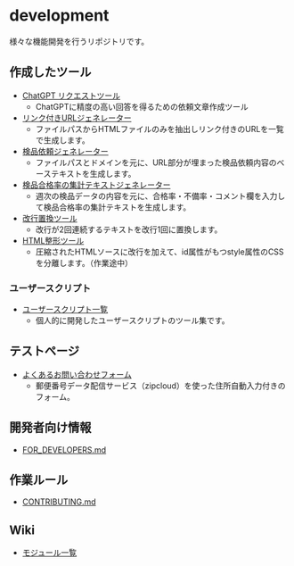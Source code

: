 # development
様々な機能開発を行うリポジトリです。
## 作成したツール
- [ChatGPT リクエストツール](https://square.staba.jp/development/chatgpt-request-tool/)
    - ChatGPTに精度の高い回答を得るための依頼文章作成ツール
- [リンク付きURLジェネレーター](https://square.staba.jp/development/path-url-maker/)
    - ファイルパスからHTMLファイルのみを抽出しリンク付きのURLを一覧で生成します。
- [検品依頼ジェネレーター](https://square.staba.jp/development/kenpin-text-maker/)
    - ファイルパスとドメインを元に、URL部分が埋まった検品依頼内容のベーステキストを生成します。
- [検品合格率の集計テキストジェネレーター](https://square.staba.jp/development/kenpin-pass-rate-maker/)
    - 週次の検品データの内容を元に、合格率・不備率・コメント欄を入力して検品合格率の集計テキストを生成します。
- [改行置換ツール](https://square.staba.jp/development/newline-replacement/)
    - 改行が2回連続するテキストを改行1回に置換します。
- [HTML整形ツール](https://square.staba.jp/development/code-formatting/)
    - 圧縮されたHTMLソースに改行を加えて、id属性がもつstyle属性のCSSを分離します。（作業途中）

### ユーザースクリプト
- [ユーザースクリプト一覧](https://square.staba.jp/development/userscript/)
    - 個人的に開発したユーザースクリプトのツール集です。

## テストページ
- [よくあるお問い合わせフォーム](https://square.staba.jp/development/address-autofill/)
    - 郵便番号データ配信サービス（zipcloud）を使った住所自動入力付きのフォーム。

## 開発者向け情報

- [FOR_DEVELOPERS.md](FOR_DEVELOPERS.md)

## 作業ルール

- [CONTRIBUTING.md](CONTRIBUTING.md)

## Wiki

- [モジュール一覧](https://square.staba.jp/_dev/module/)
